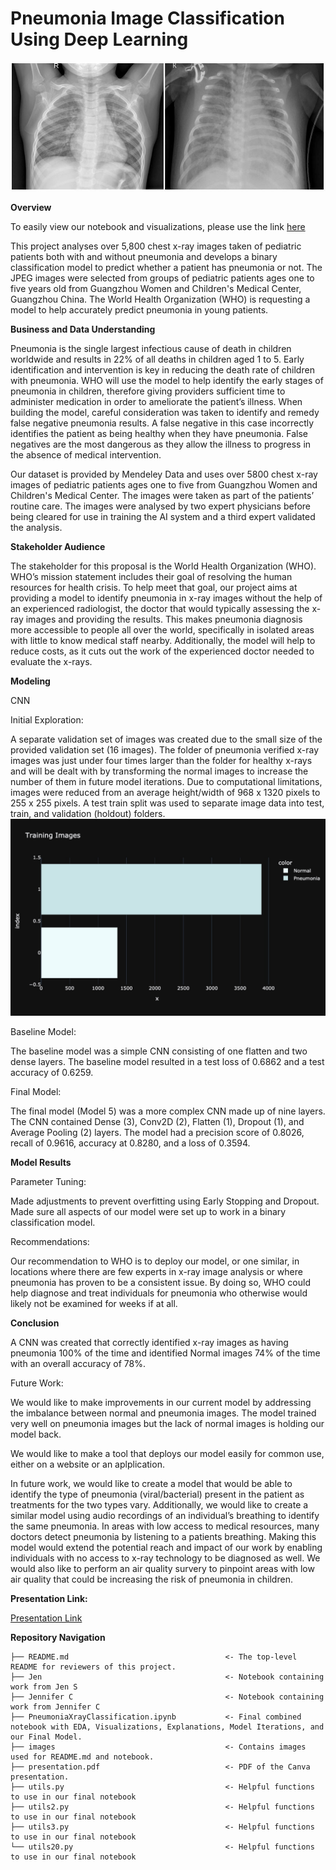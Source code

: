 # Pneumonia Image Classification Using Deep Learning

![Normal_vs_Pneumonia_Xray](images/norm_pneu.jpg)

**Overview**

To easily view our notebook and visualizations, please use the link [here](https://nbviewer.org/github/teigen30/PNAImageClassification/blob/main/PneumoniaXrayClassification.ipynb)

This project analyses over 5,800 chest x-ray images taken of pediatric patients both with and without pneumonia and develops a binary classification model to predict whether a patient has pneumonia or not. The JPEG images were selected from groups of pediatric patients ages one to five years old from Guangzhou Women and Children's Medical Center, Guangzhou China. The World Health Organization (WHO) is requesting a model to help accurately predict pneumonia in young patients. 

**Business and Data Understanding**

Pneumonia is the single largest infectious cause of death in children worldwide and results in 22% of all deaths in children aged 1 to 5. Early identification and intervention is key in reducing the death rate of children with pneumonia. WHO will use the model to help identify the early stages of pneumonia in children, therefore giving providers sufficient time to administer medication in order to ameliorate the patient’s illness. When building the model, careful consideration was taken to identify and remedy false negative pneumonia results. A false negative in this case incorrectly identifies the patient as being healthy when they have pneumonia. False negatives are the most dangerous as they allow the illness to progress in the absence of medical intervention.

Our dataset is provided by Mendeley Data and uses over 5800 chest x-ray images of pediatric patients ages one to five from Guangzhou Women and Children's Medical Center. The images were taken as part of the patients’ routine care. The images were analysed by two expert physicians before being cleared for use in training the AI system and a third expert validated the analysis.

**Stakeholder Audience**

The stakeholder for this proposal is the World Health Organization (WHO). WHO’s mission statement includes their goal of resolving the human resources for health crisis. To help meet that goal, our project aims at providing a model to identify pneumonia in x-ray images without the help of an experienced radiologist, the doctor that would typically assessing the x-ray images and providing the results. This makes pneumonia diagnosis more accessible to people all over the world, specifically in isolated areas with little to know medical staff nearby. Additionally, the model will help to reduce costs, as it cuts out the work of the experienced doctor needed to evaluate the x-rays.

**Modeling**

CNN

Initial Exploration: 

A separate validation set of images was created due to the small size of the provided validation set (16 images).  The folder of pneumonia verified x-ray images was just under four times larger than the folder for healthy x-rays and will be dealt with by transforming the normal images to increase the number of them in future model iterations. Due to computational limitations, images were reduced from an average height/width of 968 x 1320 pixels to 255 x 255 pixels. A test train split was used to separate image data into test, train, and validation (holdout) folders.
![training_image_count](images/train_image_count.jpg)

Baseline Model: 

The baseline model was a simple CNN consisting of one flatten and two dense layers. The baseline model resulted in a test loss of 0.6862 and a test accuracy of 0.6259.

Final Model: 

The final model (Model 5) was a more complex CNN made up of nine layers. The CNN contained Dense (3), Conv2D (2), Flatten (1), Dropout (1), and Average Pooling (2) layers. The model had a precision score of 0.8026, recall of 0.9616, accuracy at 0.8280, and a loss of 0.3594. 

**Model Results**

Parameter Tuning: 

Made adjustments to prevent overfitting using Early Stopping and Dropout. Made sure all aspects of our model were set up to work in a binary classification model. 

Recommendations: 

Our recommendation to WHO is to deploy our model, or one similar, in locations where there are few experts in x-ray image analysis or where pneumonia has proven to be a consistent issue. By doing so, WHO could help diagnose and treat individuals for pneumonia who otherwise would likely not be examined for weeks if at all.

**Conclusion**

A CNN was created that correctly identified x-ray images as having pneumonia 100% of the time and identified Normal images 74% of the time with an overall accuracy of 78%.

Future Work: 

We would like to make improvements in our current model by addressing the imbalance between normal and pneumonia images. The model trained very well on pneumonia images but the lack of normal images is holding our model back.

We would like to make a tool that deploys our model easily for common use, either on a website or an aplplication.

In future work, we would like to create a model that would be able to identify the type of pneumonia (viral/bacterial) present in the patient as treatments for the two types vary. Additionally, we would like to create a similar model using audio recordings of an individual’s breathing to identify the same pneumonia. In areas with low access to medical resources, many doctors detect pneumonia by listening to a patients breathing. Making this model would extend the potential reach and impact of our work by enabling individuals with no access to x-ray technology to be diagnosed as well. We would also like to perform an air quality survery to pinpoint areas with low air quality that could be increasing the risk of pneumonia in children.

**Presentation Link:** 

[Presentation Link](https://www.canva.com/design/DAEv_SZ5S5s/4oebG7_dX6h5wyX9MICMgw/view?utm_content=DAEv_SZ5S5s&utm_campaign=designshare&utm_medium=link&utm_source=publishsharelink)

**Repository Navigation**

```
├── README.md                                   <- The top-level README for reviewers of this project. 
├── Jen                                         <- Notebook containing work from Jen S
├── Jennifer C                                  <- Notebook containing work from Jennifer C
├── PneumoniaXrayClassification.ipynb           <- Final combined notebook with EDA, Visualizations, Explanations, Model Iterations, and our Final Model. 
├── images                                      <- Contains images used for README.md and notebook. 
├── presentation.pdf                            <- PDF of the Canva presentation. 
├── utils.py                                    <- Helpful functions to use in our final notebook
├── utils2.py                                   <- Helpful functions to use in our final notebook
├── utils3.py                                   <- Helpful functions to use in our final notebook
└── utils20.py                                  <- Helpful functions to use in our final notebook
```
